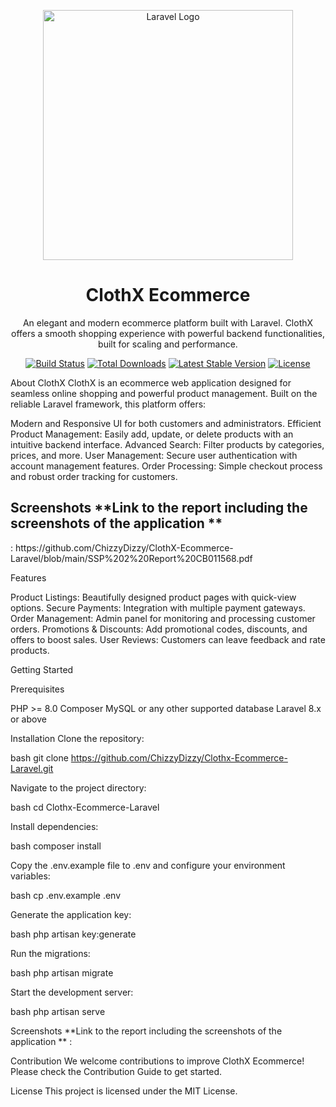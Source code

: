 <p align="center"> <a href="https://laravel.com" target="_blank"> <img src="https://raw.githubusercontent.com/laravel/art/master/logo-lockup/5%20SVG/2%20CMYK/1%20Full%20Color/laravel-logolockup-cmyk-red.svg" width="400" alt="Laravel Logo"> </a> </p> <h1 align="center">ClothX Ecommerce</h1> <p align="center"> An elegant and modern ecommerce platform built with Laravel. ClothX offers a smooth shopping experience with powerful backend functionalities, built for scaling and performance. </p> <p align="center"> <a href="https://github.com/laravel/framework/actions"><img src="https://github.com/laravel/framework/workflows/tests/badge.svg" alt="Build Status"></a> <a href="https://packagist.org/packages/laravel/framework"><img src="https://img.shields.io/packagist/dt/laravel/framework" alt="Total Downloads"></a> <a href="https://packagist.org/packages/laravel/framework"><img src="https://img.shields.io/packagist/v/laravel/framework" alt="Latest Stable Version"></a> <a href="https://opensource.org/licenses/MIT"><img src="https://img.shields.io/packagist/l/laravel/framework" alt="License"></a> </p>
About ClothX
ClothX is an ecommerce web application designed for seamless online shopping and powerful product management. Built on the reliable Laravel framework, this platform offers:

Modern and Responsive UI for both customers and administrators.
Efficient Product Management: Easily add, update, or delete products with an intuitive backend interface.
Advanced Search: Filter products by categories, prices, and more.
User Management: Secure user authentication with account management features.
Order Processing: Simple checkout process and robust order tracking for customers.



<h2>Screenshots
**Link to the report including the screenshots of the application ** </h2>:  https://github.com/ChizzyDizzy/ClothX-Ecommerce-Laravel/blob/main/SSP%202%20Report%20CB011568.pdf


Features

Product Listings: Beautifully designed product pages with quick-view options.
Secure Payments: Integration with multiple payment gateways.
Order Management: Admin panel for monitoring and processing customer orders.
Promotions & Discounts: Add promotional codes, discounts, and offers to boost sales.
User Reviews: Customers can leave feedback and rate products.

Getting Started

Prerequisites

PHP >= 8.0
Composer
MySQL or any other supported database
Laravel 8.x or above

Installation
Clone the repository:

bash git clone https://github.com/ChizzyDizzy/Clothx-Ecommerce-Laravel.git

Navigate to the project directory:

bash cd Clothx-Ecommerce-Laravel

Install dependencies:

bash composer install

Copy the .env.example file to .env and configure your environment variables:

bash cp .env.example .env

Generate the application key:

bash php artisan key:generate

Run the migrations:

bash php artisan migrate

Start the development server:

bash php artisan serve

Screenshots
**Link to the report including the screenshots of the application ** : 

Contribution
We welcome contributions to improve ClothX Ecommerce! Please check the Contribution Guide to get started.

License
This project is licensed under the MIT License.

